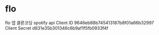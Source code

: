 # flo
flo 앱 클론코딩
spotify api Client ID 9646eb88b745413187b8f01a66b32997 Client Secret d831e35b301346c6b9af1f5fb0933f4f
